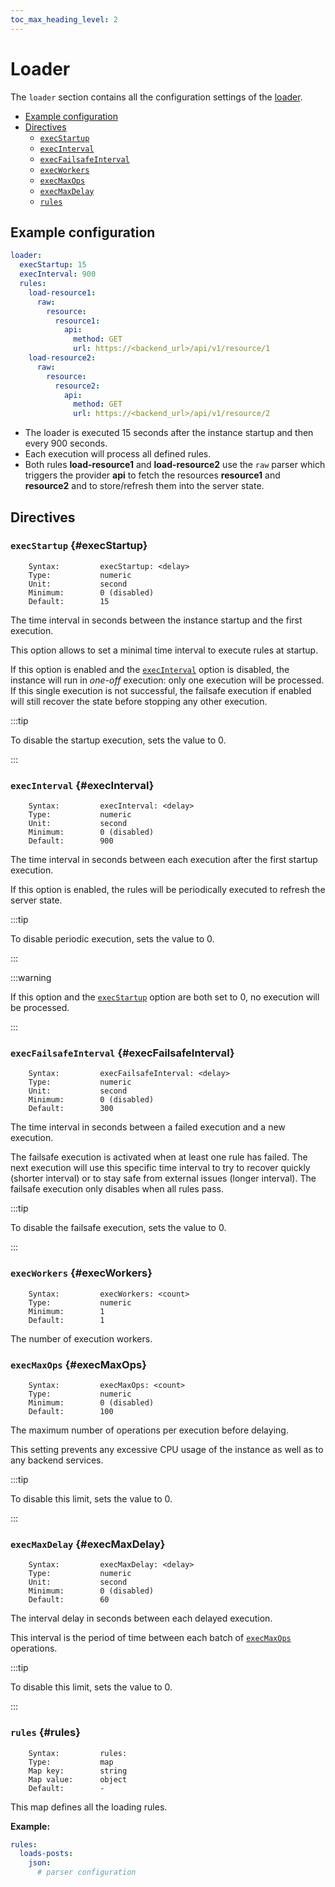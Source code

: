 ```yaml
---
toc_max_heading_level: 2
---
```


# Loader

The `loader` section contains all the configuration settings of the [loader](/neon/configuration/loader/overview/).

- [Example configuration](#example-configuration)
- [Directives](#directives)
  - [`execStartup`](#execStartup)
  - [`execInterval`](#execInterval)
  - [`execFailsafeInterval`](#execFailsafeInterval)
  - [`execWorkers`](#execWorkers)
  - [`execMaxOps`](#execMaxOps)
  - [`execMaxDelay`](#execMaxDelay)
  - [`rules`](#rules)

## Example configuration

```yaml
loader:
  execStartup: 15
  execInterval: 900
  rules:
    load-resource1:
      raw:
        resource:
          resource1:
            api:
              method: GET
              url: https://<backend_url>/api/v1/resource/1
    load-resource2:
      raw:
        resource:
          resource2:
            api:
              method: GET
              url: https://<backend_url>/api/v1/resource/2
```

- The loader is executed 15 seconds after the instance startup and then every 900 seconds.
- Each execution will process all defined rules.
- Both rules **load-resource1** and **load-resource2** use the `raw` parser which triggers the provider **api** to fetch the resources **resource1** and **resource2** and to store/refresh them into the server state.

## Directives

### `execStartup` {#execStartup}

```
    Syntax:         execStartup: <delay>
    Type:           numeric
    Unit:           second
    Minimum:        0 (disabled)
    Default:        15
```

The time interval in seconds between the instance startup and the first execution.

This option allows to set a minimal time interval to execute rules at startup.

If this option is enabled and the [`execInterval`](#execInterval) option is disabled, the instance will run in _one-off_ execution: only one execution will be processed. If this single execution is not successful, the failsafe execution if enabled will still recover the state before stopping any other execution.

:::tip

To disable the startup execution, sets the value to 0.

:::

### `execInterval` {#execInterval}

```
    Syntax:         execInterval: <delay>
    Type:           numeric
    Unit:           second
    Minimum:        0 (disabled)
    Default:        900
```

The time interval in seconds between each execution after the first startup execution.

If this option is enabled, the rules will be periodically executed to refresh the server state.

:::tip

To disable periodic execution, sets the value to 0.

:::

:::warning

If this option and the [`execStartup`](#execStartup) option are both set to 0, no execution will be processed.

:::

### `execFailsafeInterval` {#execFailsafeInterval}

```
    Syntax:         execFailsafeInterval: <delay>
    Type:           numeric
    Unit:           second
    Minimum:        0 (disabled)
    Default:        300
```

The time interval in seconds between a failed execution and a new execution.

The failsafe execution is activated when at least one rule has failed. The next execution will use this specific time interval to try to recover quickly (shorter interval) or to stay safe from external issues (longer interval). The failsafe execution only disables when all rules pass.

:::tip

To disable the failsafe execution, sets the value to 0.

:::

### `execWorkers` {#execWorkers}

```
    Syntax:         execWorkers: <count>
    Type:           numeric
    Minimum:        1
    Default:        1
```

The number of execution workers.

### `execMaxOps` {#execMaxOps}

```
    Syntax:         execMaxOps: <count>
    Type:           numeric
    Minimum:        0 (disabled)
    Default:        100
```

The maximum number of operations per execution before delaying.

This setting prevents any excessive CPU usage of the instance as well as to any backend services.

:::tip

To disable this limit, sets the value to 0.

:::

### `execMaxDelay` {#execMaxDelay}

```
    Syntax:         execMaxDelay: <delay>
    Type:           numeric
    Unit:           second
    Minimum:        0 (disabled)
    Default:        60
```

The interval delay in seconds between each delayed execution.

This interval is the period of time between each batch of [`execMaxOps`](#execMaxOps) operations.

:::tip

To disable this limit, sets the value to 0.

:::

### `rules` {#rules}

```
    Syntax:         rules:
    Type:           map
    Map key:        string
    Map value:      object
    Default:        -
```

This map defines all the loading rules.

**Example:**

```yaml
rules:
  loads-posts:
    json:
      # parser configuration
```
